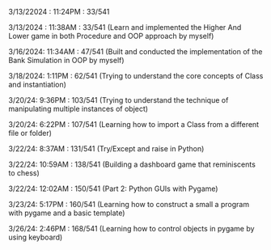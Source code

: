 3/13/22024 : 11:24PM : 33/541

3/13/2024 : 11:38AM : 33/541 (Learn and implemented the Higher And Lower game in both Procedure and OOP approach by myself)

3/16/2024: 11:34AM : 47/541 (Built and conducted the implementation of the Bank Simulation in OOP by myself)

3/18/2024: 1:11PM : 62/541 (Trying to understand the core concepts of Class and instantiation)

3/20/24: 9:36PM : 103/541 (Trying to understand the technique of manipulating multiple instances of object)

3/20/24: 6:22PM : 107/541 (Learning how to import a Class from a different file or folder)

3/22/24: 8:37AM : 131/541 (Try/Except and raise in Python)

3/22/24: 10:59AM : 138/541 (Building a dashboard game that reminiscents to chess)

3/22/24: 12:02AM : 150/541 (Part 2: Python GUIs with Pygame)

3/23/24: 5:17PM : 160/541 (Learning how to construct a small a program with pygame and a basic template)

3/26/24: 2:46PM : 168/541 (Learning how to control objects in pygame by using keyboard)
